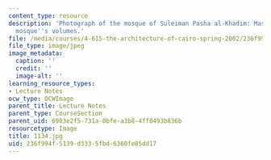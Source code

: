 ```yaml
---
content_type: resource
description: 'Photograph of the mosque of Suleiman Pasha al-Khadim: Massing of the
  mosque''s volumes.'
file: /media/courses/4-615-the-architecture-of-cairo-spring-2002/236f994f5139d3335fbd6360fe85dd17_1134.jpg
file_type: image/jpeg
image_metadata:
  caption: ''
  credit: ''
  image-alt: ''
learning_resource_types:
- Lecture Notes
ocw_type: OCWImage
parent_title: Lecture Notes
parent_type: CourseSection
parent_uid: 6903e2f5-731a-0bfe-a3b8-4ff0493b836b
resourcetype: Image
title: 1134.jpg
uid: 236f994f-5139-d333-5fbd-6360fe85dd17
---
```


